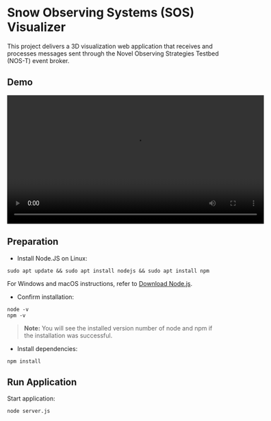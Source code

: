 # Snow Observing Systems (SOS) Visualizer

This project delivers a 3D visualization web application that receives and processes messages sent through the Novel Observing Strategies Testbed (NOS-T) event broker.

## Demo

<video width="600" controls>
  <source src="nost_sos_demonstration_cones_layers_compressed.mp4" type="video/mp4">
  Your browser does not support the video tag.
</video>

## Preparation

- Install Node.JS on Linux:
```
sudo apt update && sudo apt install nodejs && sudo apt install npm
```

For Windows and macOS instructions, refer to [Download Node.js](https://nodejs.org/en/download/package-manager).

- Confirm installation:
```
node -v
npm -v
```
> **Note:** You will see the installed version number of node and npm if the installation was successful.

- Install dependencies:

```
npm install
```

## Run Application

Start application:

```
node server.js
```
